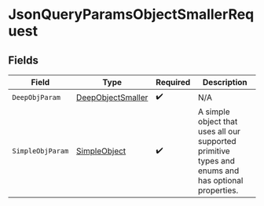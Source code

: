 # JsonQueryParamsObjectSmallerRequest


## Fields

| Field                                                                                              | Type                                                                                               | Required                                                                                           | Description                                                                                        |
| -------------------------------------------------------------------------------------------------- | -------------------------------------------------------------------------------------------------- | -------------------------------------------------------------------------------------------------- | -------------------------------------------------------------------------------------------------- |
| `DeepObjParam`                                                                                     | [DeepObjectSmaller](../../Models/Shared/DeepObjectSmaller.md)                                      | :heavy_check_mark:                                                                                 | N/A                                                                                                |
| `SimpleObjParam`                                                                                   | [SimpleObject](../../Models/Shared/SimpleObject.md)                                                | :heavy_check_mark:                                                                                 | A simple object that uses all our supported primitive types and enums and has optional properties. |